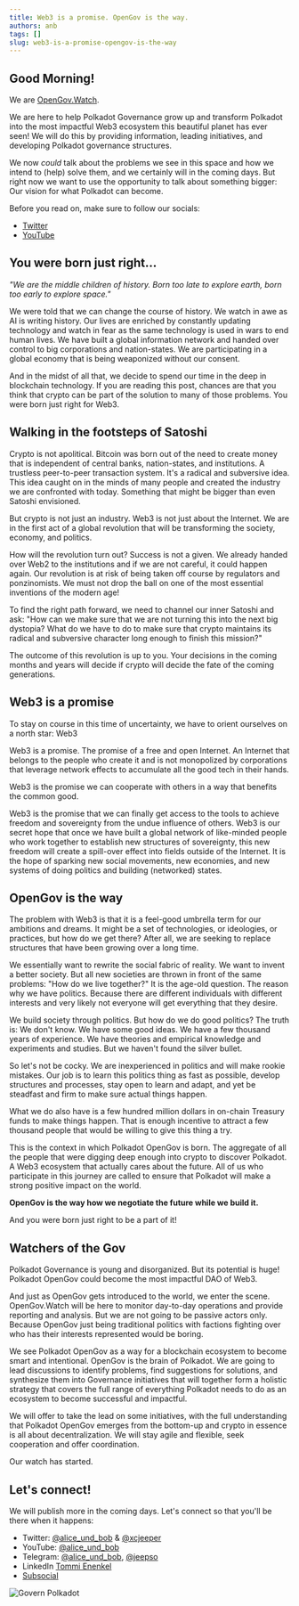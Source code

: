 ```yaml
---
title: Web3 is a promise. OpenGov is the way.
authors: anb
tags: []
slug: web3-is-a-promise-opengov-is-the-way
---
```


## Good Morning!

We are [OpenGov.Watch](https://www.opengov.watch).

We are here to help Polkadot Governance grow up and transform Polkadot into the most impactful Web3 ecosystem this beautiful planet has ever seen! We will do this by providing information, leading initiatives, and developing Polkadot governance structures. 

We now *could* talk about the problems we see in this space and how we intend to (help) solve them, and we certainly will in the coming days. But right now we want to use the opportunity to talk about something bigger: Our vision for what Polkadot can become.

Before you read on, make sure to follow our socials:
- [Twitter](https://twitter.com/alice_und_bob)
- [YouTube](https://www.youtube.com/@alice_und_bob)

## You were born just right...
*"We are the middle children of history. Born too late to explore earth, born too early to explore space."*

We were told that we can change the course of history. We watch in awe as AI is writing history. Our lives are enriched by constantly updating technology and watch in fear as the same technology is used in wars to end human lives. We have built a global information network and handed over control to big corporations and nation-states. We are participating in a global economy that is being weaponized without our consent.

And in the midst of all that, we decide to spend our time in the deep in blockchain technology. If you are reading this post, chances are that you think that crypto can be part of the solution to many of those problems. You were born just right for Web3.

## Walking in the footsteps of Satoshi
Crypto is not apolitical. Bitcoin was born out of the need to create money that is independent of central banks, nation-states, and institutions. A trustless peer-to-peer transaction system. It's a radical and subversive idea. This idea caught on in the minds of many people and created the industry we are confronted with today. Something that might be bigger than even Satoshi envisioned.

But crypto is not just an industry. Web3 is not just about the Internet. We are in the first act of a global revolution that will be transforming the society, economy, and politics.

How will the revolution turn out? Success is not a given. We already handed over Web2 to the institutions and if we are not careful, it could happen again. Our revolution is at risk of being taken off course by regulators and ponzinomists. We must not drop the ball on one of the most essential inventions of the modern age!

To find the right path forward, we need to channel our inner Satoshi and ask: "How can we make sure that we are not turning this into the next big dystopia? What do we have to do to make sure that crypto maintains its radical and subversive character long enough to finish this mission?"

The outcome of this revolution is up to you. Your decisions in the coming months and years will decide if crypto will decide the fate of the coming generations.

## Web3 is a promise

To stay on course in this time of uncertainty, we have to orient ourselves on a north star: Web3

Web3 is a promise. The promise of a free and open Internet. An Internet that belongs to the people who create it and is not monopolized by corporations that leverage network effects to accumulate all the good tech in their hands.

Web3 is the promise we can cooperate with others in a way that benefits the common good.

Web3 is the promise that we can finally get access to the tools to achieve freedom and sovereignty from the undue influence of others. Web3 is our secret hope that once we have built a global network of like-minded people who work together to establish new structures of sovereignty, this new freedom will create a spill-over effect into fields outside of the Internet. It is the hope of sparking new social movements, new economies, and new systems of doing politics and building (networked) states.

## OpenGov is the way

The problem with Web3 is that it is a feel-good umbrella term for our ambitions and dreams. It might be a set of technologies, or ideologies, or practices, but how do we get there? After all, we are seeking to replace structures that have been growing over a long time.

We essentially want to rewrite the social fabric of reality. We want to invent a better society. But all new societies are thrown in front of the same problems: "How do we live together?" It is the age-old question. The reason why we have politics. Because there are different individuals with different interests and very likely not everyone will get everything that they desire.

We build society through politics. But how do we do good politics? The truth is: We don't know. We have some good ideas. We have a few thousand years of experience. We have theories and empirical knowledge and experiments and studies. But we haven't found the silver bullet.

So let's not be cocky. We are inexperienced in politics and will make rookie mistakes. Our job is to learn this politics thing as fast as possible, develop structures and processes, stay open to learn and adapt, and yet be steadfast and firm to make sure actual things happen.

What we do also have is a few hundred million dollars in on-chain Treasury funds to make things happen. That is enough incentive to attract a few thousand people that would be willing to give this thing a try.

This is the context in which Polkadot OpenGov is born. The aggregate of all the people that were digging deep enough into crypto to discover Polkadot. A Web3 ecosystem that actually cares about the future. All of us who participate in this journey are called to ensure that Polkadot will make a strong positive impact on the world.

**OpenGov is the way how we negotiate the future while we build it.**

And you were born just right to be a part of it!

## Watchers of the Gov
Polkadot Governance is young and disorganized. But its potential is huge! Polkadot OpenGov could become the most impactful DAO of Web3.

And just as OpenGov gets introduced to the world, we enter the scene. OpenGov.Watch will be here to monitor day-to-day operations and provide reporting and analysis. But we are not going to be passive actors only. Because OpenGov just being traditional politics with factions fighting over who has their interests represented would be boring.

We see Polkadot OpenGov as a way for a blockchain ecosystem to become smart and intentional. OpenGov is the brain of Polkadot. We are going to lead discussions to identify problems, find suggestions for solutions, and synthesize them into Governance initiatives that will together form a holistic strategy that covers the full range of everything Polkadot needs to do as an ecosystem to become successful and impactful.

We will offer to take the lead on some initiatives, with the full understanding that Polkadot OpenGov emerges from the bottom-up and crypto in essence is all about decentralization. We will stay agile and flexible, seek cooperation and offer coordination.

Our watch has started.

## Let's connect!

We will publish more in the coming days. Let's connect so that you'll be there when it happens:
- Twitter: [@alice_und_bob](https://twitter.com/alice_und_bob) & [@xcjeeper](https://twitter.com/xcjeeper)
- YouTube: [@alice_und_bob](https://www.youtube.com/@alice_und_bob/)
- Telegram: [@alice_und_bob](https://t.me/alice_und_bob), [@jeepso](https://t.me/jeepso)
- LinkedIn [Tommi Enenkel](https://www.linkedin.com/in/tommi-enenkel/)
- [Subsocial](https://polkaverse.com/12859)

![Govern Polkadot](/img/2024-02-22-govern-polkadot.png)
